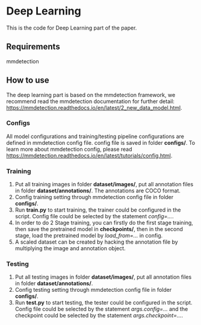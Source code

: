 # Deep Learning

This is the code for Deep Learning part of the paper.

## Requirements

mmdetection

## How to use

The deep learning part is based on the mmdetection framework, we recommend read the mmdetection documentation for further detail: https://mmdetection.readthedocs.io/en/latest/2_new_data_model.html.

### Configs

All model configurations and training/testing pipeline configurations are defined in mmdetection config file. config file is saved in folder **configs/**. To learn more about mmdetection config, please read https://mmdetection.readthedocs.io/en/latest/tutorials/config.html. 

### Training

1. Put all training images in folder **dataset/images/**, put all annotation files in folder **dataset/annotations/**. The annotations are COCO format.
2. Config training setting through mmdetection config file in folder **configs/**.
3. Run **train.py** to start training, the trainer could be configured in the script. Config file could be selected by the statement *config=...*.  
4. In order to do 2 Stage training, you can firstly do the first stage training, then save the pretrained model in **checkpoints/**, then in the second stage, load the pretrained model by *load_from=...* in config. 
5. A scaled dataset can be created by hacking the annotation file by multiplying the image and annotation object.

### Testing

1. Put all testing images in folder **dataset/images/**, put all annotation files in folder **dataset/annotations/**. 
2. Config testing setting through mmdetection config file in folder **configs/**.
3. Run **test.py** to start testing, the tester could be configured in the script. Config file could be selected by the statement *args.config=...* and the checkpoint could be selected by the statement *args.checkpoint=...*.  
